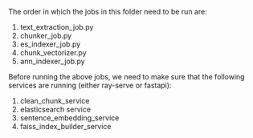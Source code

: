 The order in which the jobs in this folder need to be run are:

1. text_extraction_job.py
2. chunker_job.py
3. es_indexer_job.py
4. chunk_vectorizer.py
5. ann_indexer_job.py

Before running the above jobs, we need to make sure that the following services are running (either ray-serve or fastapi):

1. clean_chunk_service
2. elasticsearch service
3. sentence_embedding_service
4. faiss_index_builder_service

